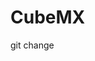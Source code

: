 <!--
 * @Author: liuao 2494210546@qq.com
 * @Date: 2023-09-22 20:23:15
 * @LastEditors: liuao 2494210546@qq.com
 * @LastEditTime: 2023-10-01 19:34:23
 * @FilePath: \CubeMX\README.md
 * @Description: 这是默认设置,请设置`customMade`, 打开koroFileHeader查看配置 进行设置: https://github.com/OBKoro1/koro1FileHeader/wiki/%E9%85%8D%E7%BD%AE
-->
# CubeMX

git change

